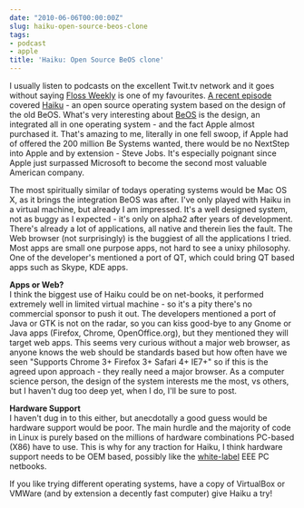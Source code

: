 ```yaml
---
date: "2010-06-06T00:00:00Z"
slug: haiku-open-source-beos-clone
tags:
- podcast
- apple
title: 'Haiku: Open Source BeOS clone'
---
```


I usually listen
to podcasts on the excellent Twit.tv network and it goes without saying
[Floss Weekly](http://www.twit.tv/floss) is one of my favourites. [A
recent episode](http://www.twit.tv/floss120) covered
[Haiku](http://www.haiku-os.org/) - an open source operating system
based on the design of the old BeOS. What's very interesting about
[BeOS](http://en.wikipedia.org/wiki/BeOS) is the design, an integrated
all in one operating system - and the fact Apple almost purchased it.
That's amazing to me, literally in one fell swoop, if Apple had of
offered the 200 million Be Systems wanted, there would be no NextStep
into Apple and by extension - Steve Jobs. It's especially poignant since
Apple just surpassed Microsoft to become the second most valuable
American company.  
  
  
  
The most spiritually similar of todays operating systems would be Mac OS
X, as it brings the integration BeOS was after. I've only played with
Haiku in a virtual machine, but already I am impressed. It's a well
designed system, not as buggy as I expected - it's only on alpha2 after
years of development. There's already a lot of applications, all native
and therein lies the fault. The Web browser (not surprisingly) is the
buggiest of all the applications I tried. Most apps are small one
purpose apps, not hard to see a unixy philosophy. One of the developer's
mentioned a port of QT, which could bring QT based apps such as Skype,
KDE apps.  
  
**Apps or Web?**  
I think the biggest use of Haiku could be on net-books, it performed
extremely well in limited virtual machine - so it's a pity there's no
commercial sponsor to push it out. The developers mentioned a port of
Java or GTK is not on the radar, so you can kiss good-bye to any Gnome
or Java apps (Firefox, Chrome, OpenOffice.org), but they mentioned they
will target web apps. This seems very curious without a major web
browser, as anyone knows the web should be standards based but how often
have we seen "Supports Chrome 3+ Firefox 3+ Safari 4+ IE7+" so if this
is the agreed upon approach - they really need a major browser. As a
computer science person, the design of the system interests me the most,
vs others, but I haven't dug too deep yet, when I do, I'll be sure to
post.  
  
**Hardware Support**  
I haven't dug in to this either, but anecdotally a good guess would be
hardware support would be poor. The main hurdle and the majority of code
in Linux is purely based on the millions of hardware combinations
PC-based (X86) have to use. This is why for any traction for Haiku, I
think hardware support needs to be OEM based, possibly like the
[white-label](http://en.wikipedia.org/wiki/White-label_product) EEE PC
netbooks.  
  
If you like trying different operating systems, have a copy of
VirtualBox or VMWare (and by extension a decently fast computer) give
Haiku a try!